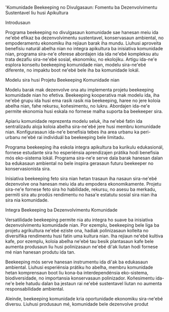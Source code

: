 'Komunidade Beekeeping no Divulgasaun: Fomentu ba Dezenvolvimentu Sustentavel liu husi Apikultura

Introdusaun

Programa beekeeping no divulgasaun komunidade sae hanesan meiu ida ne'ebé efikaz ba dezenvolvimentu sustentavel, konservasaun ambiental, no empoderamentu ekonomiku iha rejiaun barak iha mundu. Liuhusi aproveita benefisiu naturál abelha nian no integra apikultura ba inisiativa komunidade nian, programa sira-ne'e oferese abordajen ida ida ne'ebé kompleksu atu trata dezafiu sira-ne'ebé sosial, ekonomiku, no ekolojiku. Artigu ida-ne'e esplora konseitu beekeeping komunidade nian, modelu sira-ne'ebé diferente, no impaktu boot ne'ebé bele iha ba komunidade lokál.

Modelu sira husi Projetu Beekeeping Komunidade nian

Modelu barak mak dezenvolve ona atu implementa projetu beekeeping komunidade nian ho efetiva. Beekeeping kooperativa mak modelu ida, iha ne'ebé grupu ida husi ema rasik rasik nia beekeeping, haree no jere koloia abelha nian, fahe rekursu, koñesimentu, no lukru. Abordajen ida-ne'e permite ekonomia husi eskala no fornese malha suporta ba beekeeper sira.

Apiariu komunidade reprezenta modelu seluk, iha ne'ebé fatin ida sentralizadu aloja koloia abelha sira-ne'ebé jere husi membru komunidade nian. Konfigurasaun ida-ne'e benefisia tebes iha area urbanu ka peri-urbanu ne'ebé rai individuál ba beekeeping bele limitadu.

Programa beekeeping iha eskola integra apikultura ba kurikulu edukasionál, fornese estudante sira ho esperiénsia aprendizajen prátika hodi benefisia mós eko-sistema lokál. Programa sira-ne'e serve dala barak hanesan dalan ba edukasaun ambiental no bele inspira gerasaun futuru beekeeper no konservasionista sira.

Inisiativa beekeeping feto sira nian hetan trasaun iha nasaun sira-ne'ebé dezenvolve ona hanesan meiu ida atu empodera ekonomikamente. Projetu sira-ne'e fornese feto sira ho habilidade, rekursu, no asesu ba merkadu, permiti sira atu prodús rendimentu no hasa'e estatutu sosial sira nian iha sira nia komunidade.

Integra Beekeeping ba Dezenvolvimentu Komunidade

Versatilidade beekeeping permite nia atu integra ho suave ba inisiativa dezenvolvimentu komunidade nian. Por ezemplu, beekeeping bele liga ba projetu agrikultura ne'ebé eziste ona, hadiak polinizasaun kolleita no diversifika rendimentu husi fatin uma kultura nian. Iha rejiaun ne'ebé kultiva kafe, por ezemplu, koloia abelha ne'ebé tau besik plantasaun kafe bele aumenta produsaun liu husi polinizasaun ne'ebé di'ak liutan hodi fornese mé nian hanesan produtu ida tan.

Beekeeping mós serve hanesan instrumentu ida di'ak ba edukasaun ambiental. Liuhusi esperiénsia prátiku ho abelha, membru komunidade hetan komprensaun boot liu kona-ba interdependénsia eko-sistema, biodiversidade, no importansia konservasaun polinizador. Koñesimentu ida-ne'e bele hatudu dalan ba jestaun rai ne'ebé sustentavel liutan no aumenta responsabilidade ambiental.

Aleinde, beekeeping komunidade kria oportunidade ekonomiku sira-ne'ebé diversu. Liuhusi produsaun mé, komunidade bele dezenvolve produt